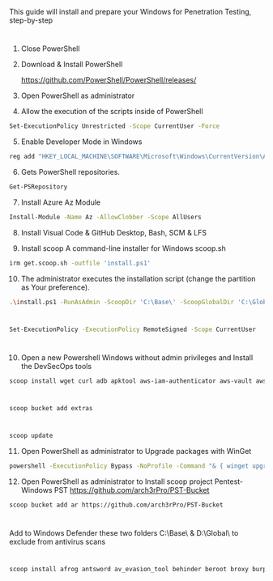 This guide will install and prepare your Windows for Penetration Testing, step-by-step

#

1. Close PowerShell

2. Download & Install PowerShell

   https://github.com/PowerShell/PowerShell/releases/

3. Open PowerShell as administrator

4. Allow the execution of the scripts inside of PowerShell

```bash
Set-ExecutionPolicy Unrestricted -Scope CurrentUser -Force
```

5. Enable Developer Mode in Windows

```bash
reg add "HKEY_LOCAL_MACHINE\SOFTWARE\Microsoft\Windows\CurrentVersion\AppModelUnlock" /t REG_DWORD /f /v "AllowDevelopmentWithoutDevLicense" /d "1"
```

6. Gets PowerShell repositories.

```bash
Get-PSRepository
```

7. Install Azure Az Module

```bash
Install-Module -Name Az -AllowClobber -Scope AllUsers
```

8. Install Visual Code & GitHub Desktop, Bash, SCM & LFS

9. Install scoop A command-line installer for Windows scoop.sh

```bash
irm get.scoop.sh -outfile 'install.ps1'
```

10. The administrator executes the installation script (change the partition as Your preference).

```bash
.\install.ps1 -RunAsAdmin -ScoopDir 'C:\Base\' -ScoopGlobalDir 'C:\Global' -NoProxy
```

#

```bash
Set-ExecutionPolicy -ExecutionPolicy RemoteSigned -Scope CurrentUser
```

#

10. Open a new Powershell Windows without admin privileges and Install the DevSecOps tools

```bash
scoop install wget curl adb apktool aws-iam-authenticator aws-vault aws azure-cli azure-functions-core-tools azure-ps circleci-cli cmake cmder-full composer kompose kubectl minikube docker git lua-for-windows make maven neofetch radare2 ruby s3deploy helm terraform youtube-dl docker-compose php go grep nano
```

#

```bash
scoop bucket add extras
```

#

```bash
scoop update
```

11. Open PowerShell as administrator to Upgrade packages with WinGet

```bash
powershell -ExecutionPolicy Bypass -NoProfile -Command "& { winget upgrade --all  --include-unknown --include-pinned --accept-source-agreements --disable-interactivity }"
```

12. Open PowerShell as administrator to Install scoop project Pentest-Windows PST https://github.com/arch3rPro/PST-Bucket

```bash
scoop bucket add ar https://github.com/arch3rPro/PST-Bucket
```

#

Add to Windows Defender these two folders C:\Base\ & D:\Global\ to exclude from antivirus scans

#

```bash
scoop install afrog antsword av_evasion_tool behinder beroot broxy burpsuite-np ct dalfox DeimosC2 dig dirbuster dnsx ehole ffuf fscan girsh gitrob goby godzilla goproxy govenom hetty hackbrowserdata httpx hydra interactsh jar-analyzer jndinjector john-the-ripper katana kscan ksubdomain layerdomainfinder masscan mateuszex maye mdut mimikatz myexploit naabu natpass nimscan nps nuclei ObserverWard oneforall pagodo peass-ng phpenv platypus portforward PowerRun PrintNotifyPotato proguard pyxis quake_rs quasar rad rubick rustcat scan4all scaninfo screentogif shellcodeloader sliver socat subfinder suo5 super-xray termite transfer txportmap venom vscan w3cschool webpathbrute webshell_generate websocat windynamicdesktop xray yakit ysomap -g
```
